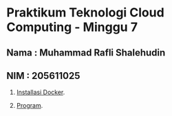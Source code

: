 Praktikum Teknologi Cloud Computing - Minggu 7
=====================

Nama : Muhammad Rafli Shalehudin
--------
NIM : 205611025
--------

1. [Installasi Docker](https://github.com/muhraflesh/tekn-cloud-computing/blob/main/minggu-07/install_docker.md).

2. [Program](https://github.com/muhraflesh/tekn-cloud-computing/blob/main/minggu-07/program.md).

